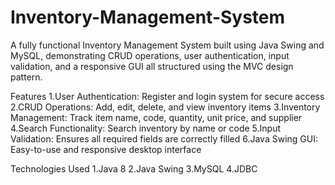 # Inventory-Management-System
A fully functional Inventory Management System built using Java Swing and MySQL, demonstrating CRUD operations, user authentication, input validation, and a responsive GUI all structured using the MVC design pattern.

Features
 1.User Authentication: Register and login system for secure access
 2.CRUD Operations: Add, edit, delete, and view inventory items
 3.Inventory Management: Track item name, code, quantity, unit price, and supplier
 4.Search Functionality: Search inventory by name or code
 5.Input Validation: Ensures all required fields are correctly filled
 6.Java Swing GUI: Easy-to-use and responsive desktop interface
 
 
 Technologies Used
1.Java 8
2.Java Swing
3.MySQL
4.JDBC


